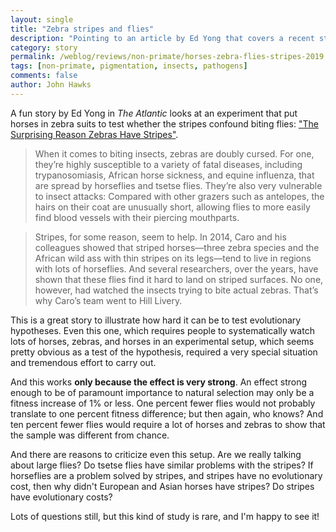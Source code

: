 ```yaml
---
layout: single
title: "Zebra stripes and flies"
description: "Pointing to an article by Ed Yong that covers a recent study of biting flies on horses wearing stripes."
category: story
permalink: /weblog/reviews/non-primate/horses-zebra-flies-stripes-2019.html
tags: [non-primate, pigmentation, insects, pathogens]
comments: false
author: John Hawks
---
```


A fun story by Ed Yong in <em>The Atlantic</em> looks at an experiment that put horses in zebra suits to test whether the stripes confound biting flies: <a href="https://www.theatlantic.com/science/archive/2019/02/why-do-zebras-have-stripes-flies/583114/">"The Surprising Reason Zebras Have Stripes"</a>.

<blockquote>When it comes to biting insects, zebras are doubly cursed. For one, they’re highly susceptible to a variety of fatal diseases, including trypanosomiasis, African horse sickness, and equine influenza, that are spread by horseflies and tsetse flies. They’re also very vulnerable to insect attacks: Compared with other grazers such as antelopes, the hairs on their coat are unusually short, allowing flies to more easily find blood vessels with their piercing mouthparts.</blockquote>

<blockquote>Stripes, for some reason, seem to help. In 2014, Caro and his colleagues showed that striped horses—three zebra species and the African wild ass with thin stripes on its legs—tend to live in regions with lots of horseflies. And several researchers, over the years, have shown that these flies find it hard to land on striped surfaces. No one, however, had watched the insects trying to bite actual zebras. That’s why Caro’s team went to Hill Livery.</blockquote>

This is a great story to illustrate how hard it can be to test evolutionary hypotheses. Even this one, which requires people to systematically watch lots of horses, zebras, and horses in an experimental setup, which seems pretty obvious as a test of the hypothesis, required a very special situation and tremendous effort to carry out.

And this works <strong>only because the effect is very strong</strong>. An effect strong enough to be of paramount importance to natural selection may only be a fitness increase of 1% or less. One percent fewer flies would not probably translate to one percent fitness difference; but then again, who knows? And ten percent fewer flies would require a lot of horses and zebras to show that the sample was different from chance.

And there are reasons to criticize even this setup. Are we really talking about large flies? Do tsetse flies have similar problems with the stripes? If horseflies are a problem solved by stripes, and stripes have no evolutionary cost, then why didn't European and Asian horses have stripes? Do stripes have evolutionary costs?

Lots of questions still, but this kind of study is rare, and I'm happy to see it!
